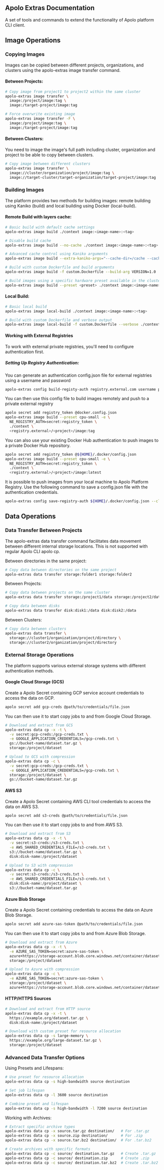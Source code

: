 ## Apolo Extras Documentation
A set of tools and commands to extend the functionality of Apolo platform CLI client.

## Image Operations

### Copying Images
Images can be copied between different projects, organizations, and clusters using the apolo-extras image transfer command.

#### Between Projects:

```bash
# Copy image from project1 to project2 within the same cluster
apolo-extras image transfer \
  image:/project/image:tag \
  image:/target-project/image:tag
```

```bash
# Force overwrite existing image
apolo-extras image transfer -F \
  image:/project/image:tag \
  image:/target-project/image:tag
```

#### Between Clusters:
You need to image the image's full path including cluster, organization and project to be able to copy between clusters.

```bash
# Copy image between different clusters
apolo-extras image transfer \
  image://cluster/organization/project/image:tag \
  image://target-cluster/target-organization/target-project/image:tag
```

###  Building Images
The platform provides two methods for building images: remote building using Kaniko (build) and local building using Docker (local-build).

#### Remote Build with layers cache:

```bash
# Basic build with default cache settings
apolo-extras image build ./context image:<image-name>:<tag>
```

```bash
# Disable build cache
apolo-extras image build --no-cache ./context image:<image-name>:<tag>
```

```bash
# Advanced cache control using Kaniko arguments
apolo-extras image build --extra-kaniko-args="--cache-dir=/cache --cache-ttl=24h" ./context image:<image-name>:<tag>
```

```bash
# Build with custom Dockerfile and build arguments
apolo-extras image build -f custom.Dockerfile --build-arg VERSION=1.0 ./context image:<image-name>:<tag>
```

```bash
# Build images using a specific hardware preset available in the cluster
apolo-extras image build --preset <preset> ./context image:<image-name>:<tag>
```

#### Local Build:
```bash
# Basic local build
apolo-extras image local-build ./context image:<image-name>:<tag>
```

```bash
# Build with custom Dockerfile and verbose output
apolo-extras image local-build -f custom.Dockerfile --verbose ./context image:<image-name>:<tag>
```

#### Working with External Registries
To work with external private registries, you'll need to configure authentication first.

##### Setting Up Registry Authentication:
You can generate an authentication config.json file for external registries using a username and password

```bash
apolo-extras config build-registy-auth registry.external.com username password > docker.config.json
```

You can then use this config file to build images remotely and push to a private external registry
```bash
apolo secret add registry_token @docker.config.json
apolo-extras image build --preset cpu-small -e \
  NE_REGISTRY_AUTH=secret:registry_token \
  ./context \
  <registry.external>/<project>/image:tag
```

You can also use your existing Docker Hub authentication to push images to a private Docker Hub repository.

```bash
apolo secret add registry_token @${HOME}/.docker/config.json
apolo-extras image build --preset cpu-small -e \
  NE_REGISTRY_AUTH=secret:registry_token \
  ./context \
  <registry.external>/<project>/image:latest
```

It is possible to push images from your local machine to Apolo Platform Registry. Use the following command to save a config.json file with the authentication credentials.

```bash
apolo-extras config save-registry-auth ${HOME}/.docker/config.json --cluster default
```


## Data Operations
### Data Transfer Between Projects
The apolo-extras data transfer command facilitates data movement between different internal storage locations. This is not supported with regular Apolo CLI apolo cp.

Between directories in the same project:
```bash
# Copy data between directories on the same project
apolo-extras data transfer storage:folder1 storage:folder2
```

Between Projects:
```bash
# Copy data between projects on the same cluster
apolo-extras data transfer storage:/project1/data storage:/project2/data

# Copy data between disks
apolo-extras data transfer disk:disk1:/data disk:disk2:/data
```

Between Clusters:
```bash
# Copy data between clusters
apolo-extras data transfer \
  storage://cluster1/organization/project/directory \
  storage://cluster2/organization/project/directory
```

### External Storage Operations
The platform supports various external storage systems with different authentication methods.

#### Google Cloud Storage (GCS)
Create a Apolo Secret containing GCP service account credentials to access the data on GCP.

```bash
apolo secret add gcp-creds @path/to/credentials/file.json
```

You can then use it to start copy jobs to and from Google Cloud Storage.

```bash
# Download and extract from GCS
apolo-extras data cp -x -t \
  -v secret:gcp-creds:/gcp-creds.txt \
  -e GOOGLE_APPLICATION_CREDENTIALS=/gcp-creds.txt \
  gs://bucket-name/dataset.tar.gz \
  storage:/project/dataset

# Upload to GCS with compression
apolo-extras data cp -c \
  -v secret:gcp-creds:/gcp-creds.txt \
  -e GOOGLE_APPLICATION_CREDENTIALS=/gcp-creds.txt \
  storage:/project/dataset \
  gs://bucket-name/dataset.tar.gz
```

#### AWS S3
Create a Apolo Secret containing AWS CLI tool credentials to access the data on AWS S3.

```bash
apolo secret add s3-creds @path/to/credentials/file.json
```

You can then use it to start copy jobs to and from AWS S3.
```bash
# Download and extract from S3
apolo-extras data cp -x -t \
  -v secret:s3-creds:/s3-creds.txt \
  -e AWS_SHARED_CREDENTIALS_FILE=/s3-creds.txt \
  s3://bucket-name/dataset.tar.gz \
  disk:disk-name:/project/dataset

# Upload to S3 with compression
apolo-extras data cp -c \
  -v secret:s3-creds:/s3-creds.txt \
  -e AWS_SHARED_CREDENTIALS_FILE=/s3-creds.txt \
  disk:disk-name:/project/dataset \
  s3://bucket-name/dataset.tar.gz
```


#### Azure Blob Storage
Create a Apolo Secret containing credentials to access the data on Azure Blob Storage.

```bash
apolo secret add azure-sas-token @path/to/credentials/file.json
```

You can then use it to start copy jobs to and from Azure Blob Storage.
```bash
# Download and extract from Azure
apolo-extras data cp -x -t \
  -e AZURE_SAS_TOKEN=secret:azure-sas-token \
  azure+https://storage-account.blob.core.windows.net/container/dataset.tar.gz \
  storage:/project/dataset

# Upload to Azure with compression
apolo-extras data cp -c \
  -e AZURE_SAS_TOKEN=secret:azure-sas-token \
  storage:/project/dataset \
  azure+https://storage-account.blob.core.windows.net/container/dataset.tar.gz
```

#### HTTP/HTTPS Sources
```bash
# Download and extract from HTTP source
apolo-extras data cp -x -t \
  https://example.org/dataset.tar.gz \
  disk:disk-name:/project/dataset

# Download with custom preset for resource allocation
apolo-extras data cp -s large-memory \
  https://example.org/large-dataset.tar.gz \
  storage:/project/dataset
```

### Advanced Data Transfer Options
Using Presets and Lifespans:

```bash
# Use preset for resource allocation
apolo-extras data cp -s high-bandwidth source destination

# Set job lifespan
apolo-extras data cp -l 3600 source destination

# Combine preset and lifespan
apolo-extras data cp -s high-bandwidth -l 7200 source destination
```

Working with Archives:
```bash
# Extract specific archive types
apolo-extras data cp -x source.tar.gz destination/   # For .tar.gz
apolo-extras data cp -x source.zip destination/      # For .zip
apolo-extras data cp -x source.tar.bz2 destination/  # For .tar.bz2

# Create archives with specific formats
apolo-extras data cp -c source/ destination.tar.gz   # Create .tar.gz
apolo-extras data cp -c source/ destination.zip      # Create .zip
apolo-extras data cp -c source/ destination.tar.bz2  # Create .tar.bz2
```